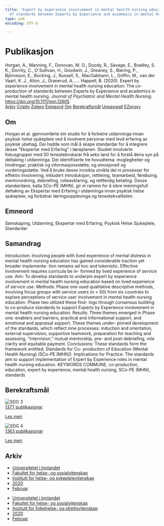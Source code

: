 ```yaml
---
title: 'Expert by experience involvement in mental health nursing education: The co-production
  of standards between Experts by Experience and academics in mental health nursing'
type: pub
encoding: UTF-8

---
```

<h1>Publikasjon</h1>
<article id="csl-bib-container-B88V8S6Z" class="csl-bib-container">
  <div class="csl-bib-body"> <div class="csl-entry">Horgan, A., Manning, F., Donovan, M. O., Doody, R., Savage, E., Bradley, S. K., Dorrity, C., O´Sullivan, H., Goodwin, J., Greaney, S., Biering, P., Björnsson, E., Bocking, J., Russell, S., MacGabhann, L., Griffin, M., van der Vaart, K. J., Allon, J., Granerud, A., … Happell, B. (2020). Expert by experience involvement in mental health nursing education: The co-production of standards between Experts by Experience and academics in mental health nursing. <i>Journal of Psychiatric and Mental Health Nursing</i>. <a href="https://doi.org/10.1111/jpm.12605">https://doi.org/10.1111/jpm.12605</a></div> </div>
  <div class="csl-bib-buttons">
    <a href="#taxonomy-article-B88V8S6Z" alt="archive" class="csl-bib-button">Arkiv</a>
    <a href="https://app.cristin.no/results/show.jsf?id=1798435" alt="Cristin" class="csl-bib-button">Cristin</a>
    <a href="http://zotero.org/groups/5881554/items/B88V8S6Z" alt="Zotero" class="csl-bib-button">Zotero</a>
    <a href="#keywords-article-B88V8S6Z" alt="keywords" class="csl-bib-button">Emneord</a>
    <a href="#about-article-B88V8S6Z" alt="about_pub" class="csl-bib-button">Om</a>
    <a href="#sdg-article-B88V8S6Z" alt="sdg" class="csl-bib-button">Berekraftsmål</a>
    <a href="https://cora.ucc.ie/bitstreams/ef02e21a-b219-4527-bc04-856f78018346/download" alt="Unpaywall" class="csl-bib-button">Unpaywall</a>
    <a href="https://cora.ucc.ie/bitstreams/ef02e21a-b219-4527-bc04-856f78018346/download" alt="EZproxy" class="csl-bib-button">EZproxy</a>
  </div>
  <div id="csl-bib-meta-container-B88V8S6Z"></div>
</article>
<div id="csl-bib-meta-B88V8S6Z" class="csl-bib-meta">
  <article id="about-article-B88V8S6Z" class="about_pub-article">
    <h1>Om</h1>
    Horgan et al. gjennomførte ein studie for å forbetre utdanninga innan psykisk helse sjukepleie ved å involvere personar med levd erfaring av psykisk ubehag. Dei hadde som mål å skape standardar for å integrere desse "Ekspertar med Erfaring" i læreplanen. Studiet involverte fokusgrupper med 50 tenestebrukarar frå seks land for å forstå deira syn på deltaking i utdanninga. Dei identifiserte tre hovudtema: moglegheiter og hindringar, praktisk og informasjonsstøtte, og emosjonell og vurderingsstøtte. Ved å bruke desse innsikta utvikla dei ni prosessar for effektiv involvering, inkludert introduksjon, rettleiing, teamarbeid, førebuing, mentorordning, debriefing, rolleavklaring, og rettferdig betaling. Desse standardane, kalla SCo-PE (MHN), gir ei ramme for å sikre meiningsfull deltaking av Ekspertar med Erfaring i utdanninga innan psykisk helse sjukepleie, og forbetrar læringsopplevinga og tenestekvaliteten.
  </article>
  <article id="keywords-article-B88V8S6Z" class="keywords-article">
    <h1>Emneord</h1>
    Samskaping, Utdanning, Ekspertar med Erfaring, Psykisk Helse Sjukepleie, Standardar
  </article>
  <article id="abstract-article-B88V8S6Z" class="abstract-article">
    <h1>Samandrag</h1>
    Introduction: Involving people with lived experience of mental distress in mental health nursing education has gained considerable traction yet broader implementa- tion remains ad hoc and tokenistic. Effective involvement requires curricula be in- formed by lived experience of service use. 
Aim: To develop standards to underpin expert by experience involvement in mental health nursing education based on lived experience of service use. 
Methods: Phase one used qualitative descriptive methods, involving focus groups with service users (n = 50) from six countries to explore perceptions of service user involvement in mental health nursing education. Phase two utilized these find- ings through consensus building to co-produce standards to support Experts by Experience involvement in mental health nursing education. 
Results: Three themes emerged in Phase one: enablers and barriers, practical and informational support, and emotional and appraisal support. These themes under- pinned development of the standards, which reflect nine processes: induction and orientation, external supervision, supportive teamwork, preparation for teaching and assessing, “intervision,” mutual mentorship, pre- and post-debriefing, role clarity and equitable payment. 
Conclusions: These standards form the framework entitled; Standards for Co- production of Education (Mental Health Nursing) (SCo-PE [MHN]). 
Implications for Practice: The standards aim to support implementation of Expert by Experience roles in mental health nursing education. 
KEYWORDS 
COMMUNE, co-production, education, expert by experience, mental health nursing, SCo-PE (MHN), standards
  </article>
  <article id="sdg-article-B88V8S6Z" class="sdg-article">
    <h1>Berekraftsmål</h1>
    <div class="sdg-container"><div id="sdg3" class="sdg">
        <img src="{{< params subfolder >}}images/sdg/sdg03_nn.png" class="image" alt="SDG 3">
        <div class="sdg-overlay">
          <a href="{{< params subfolder >}}nn/archive/?sdg=3#archive" class="sdg-publication-count"><span>1377</span> publikasjonar</a>
          <p><a href="https://fn.no/om-fn/fns-baerekraftsmaal/god-helse-og-livskvalitet?lang=nno-NO" class="sdg-read-more">Les meir</a></p>
        </div>
      </div> <div id="sdg4" class="sdg">
        <img src="{{< params subfolder >}}images/sdg/sdg04_nn.png" class="image" alt="SDG 4">
        <div class="sdg-overlay">
          <a href="{{< params subfolder >}}nn/archive/?sdg=4#archive" class="sdg-publication-count"><span>1363</span> publikasjonar</a>
          <p><a href="https://fn.no/om-fn/fns-baerekraftsmaal/god-utdanning?lang=nno-NO" class="sdg-read-more">Les meir</a></p>
        </div>
      </div></div>
  </article>
  <article id="taxonomy-article-B88V8S6Z" class="taxonomy-article">
    <h1>Arkiv</h1>
    <ul>
      <li><a href="{{< params subfolder >}}nn/archive/?key=3DCRN523">Universitetet i Innlandet</a></li>
      <li><a href="{{< params subfolder >}}nn/archive/?key=IDKFS3MX">Fakultet for helse- og sosialvitenskap</a></li>
      <li><a href="{{< params subfolder >}}nn/archive/?key=GTV4ECMZ">Institutt for helse- og sykepleievitenskap</a></li>
      <li><a href="{{< params subfolder >}}nn/archive/?key=LNJIKLR2">2020</a></li>
      <li><a href="{{< params subfolder >}}nn/archive/?key=N8B9UQSD">Februar</a></li>
    </ul>
    <ul>
      <li><a href="{{< params subfolder >}}nn/archive/?key=3DCRN523">Universitetet i Innlandet</a></li>
      <li><a href="{{< params subfolder >}}nn/archive/?key=IDKFS3MX">Fakultet for helse- og sosialvitenskap</a></li>
      <li><a href="{{< params subfolder >}}nn/archive/?key=FJXE3Z8X">Institutt for folkehelse- og idrettsvitenskap</a></li>
      <li><a href="{{< params subfolder >}}nn/archive/?key=6ZJPMG9D">2020</a></li>
      <li><a href="{{< params subfolder >}}nn/archive/?key=ILE85RHP">Februar</a></li>
    </ul>
  </article>
</div>
